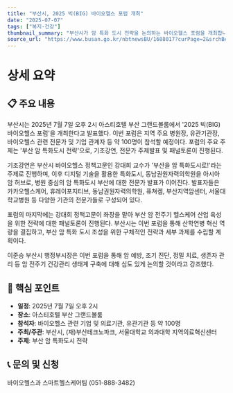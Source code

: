 ```yaml
---
title: "부산시, 2025 빅(BIG) 바이오헬스 포럼 개최"
date: "2025-07-07"
tags: ["복지·건강"]
thumbnail_summary: "부산시가 암 특화 도시 전략을 논의하는 바이오헬스 포럼을 개최합니다."
source_url: "https://www.busan.go.kr/nbtnewsBU/1688017?curPage=2&srchBeginDt=&srchEndDt=&srchKey=&srchText="
---
```


# 상세 요약

## 📋 주요 내용
부산시는 2025년 7월 7일 오후 2시 아스티호텔 부산 그랜드볼룸에서 '2025 빅(BIG) 바이오헬스 포럼'을 개최한다고 발표했다. 이번 포럼은 지역 주요 병원장, 유관기관장, 바이오헬스 관련 전문가 및 기업 관계자 등 약 100명이 참석할 예정이다. 포럼의 주요 주제는 '부산 암 특화도시 전략'으로, 기조강연, 전문가 주제발표 및 패널토론이 진행된다.

기조강연은 부산시 바이오헬스 정책고문인 강대희 교수가 '부산을 암 특화도시로!'라는 주제로 진행하며, 이후 디지털 기술을 활용한 특화도시, 동남권원자력의학원을 아시아 암 허브로, 병원 중심의 암 특화도시 부산에 대한 전문가 발표가 이어진다. 발표자들은 카카오헬스케어, 휴레이포지티브, 동남권원자력의학원, 퓨쳐켐, 부산지역암센터, 서울대학교병원 등 다양한 기관의 전문가들로 구성되어 있다.

포럼의 마지막에는 강대희 정책고문이 좌장을 맡아 부산 암 전주기 헬스케어 산업 육성을 위한 전략에 대한 패널토론이 진행된다. 부산시는 이번 포럼을 통해 산학연병 혁신 역량을 결집하고, 부산 암 특화 도시 조성을 위한 구체적인 전략과 세부 과제를 수립할 계획이다.

이준승 부산시 행정부시장은 이번 포럼을 통해 암 예방, 조기 진단, 정밀 치료, 생존자 관리 등 암 전주기 건강관리 생태계 구축에 대해 심도 있게 논의할 것이라고 강조했다.

## 🎯 핵심 포인트
- **일정**: 2025년 7월 7일 오후 2시
- **장소**: 아스티호텔 부산 그랜드볼룸
- **참석자**: 바이오헬스 관련 기업 및 의료기관, 유관기관 등 약 100명
- **주최/주관**: 부산시, (재)부산테크노파크, 서울대학교 의과대학 지역의료혁신센터
- **주제**: 부산 암 특화도시 전략

## 📞 문의 및 신청
바이오헬스과 스마트헬스케어팀 (051-888-3482)